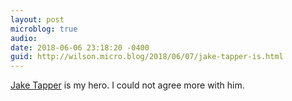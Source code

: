 ```yaml
---
layout: post
microblog: true
audio: 
date: 2018-06-06 23:18:20 -0400
guid: http://wilson.micro.blog/2018/06/07/jake-tapper-is.html
---
```

[Jake Tapper](https://m.huffpost.com/us/entry/us_5b16fe15e4b0734a99386f25/amp) is my hero. I could not agree more with him. 
